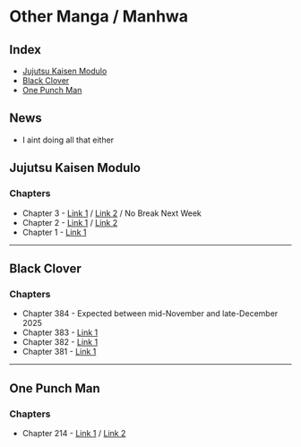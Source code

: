 # Other Manga / Manhwa

## Index
*   [Jujutsu Kaisen Modulo](#jujutsu-kaisen-modulo)
*   [Black Clover](#black-clover)
*   [One Punch Man](#one-punch-man)


## News

- I aint doing all that either


## Jujutsu Kaisen Modulo
### Chapters

- Chapter 3 - [Link 1](https://mangaplus.shueisha.co.jp/viewer/1026616?timestamp=1758510875591) / [Link 2](https://tcbonepiecechapters.com/chapters/7894/jujutsu-kaisen-modulo-chapter-3) / No Break Next Week
- Chapter 2 - [Link 1](https://mangaplus.shueisha.co.jp/viewer/1026615?timestamp=1757862100375) / [Link 2](https://tcbonepiecechapters.com/chapters/7893/jujutsu-kaisen-modulo-chapter-2)
- Chapter 1 - [Link 1](https://mangaplus.shueisha.co.jp/viewer/1026614) 

--- 

## Black Clover
### Chapters


- Chapter 384 - Expected between mid-November and late-December 2025
- Chapter 383 - [Link 1](https://mangaplus.shueisha.co.jp/viewer/1026308?timestamp=1757833407572)
- Chapter 382 - [Link 1](https://mangaplus.shueisha.co.jp/viewer/1026307?timestamp=1757833376565)
- Chapter 381 - [Link 1](https://mangaplus.shueisha.co.jp/viewer/1026306?timestamp=1757833303221)

--- 

## One Punch Man
### Chapters

- Chapter 214 - [Link 1](https://cubari.moe/read/imgchest/lqyemoa2z7d/1/1/) / [Link 2](https://cubari.moe/read/gist/OPM/214/1/)